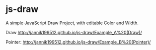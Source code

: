 js-draw
=======

A simple JavaScript Draw Project, with editable Color and Width.

Draw
http://jannik199512.github.io/js-draw/Example_A%20(Draw)/

Pointer:
http://jannik199512.github.io/js-draw/Example_B%20(Pointer)/
